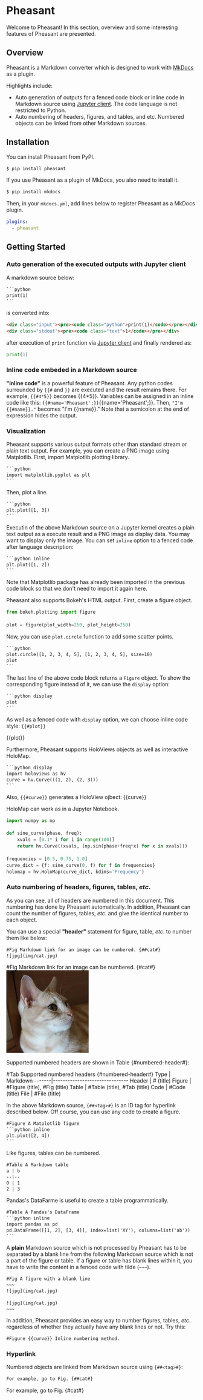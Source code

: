 # Pheasant

Welcome to Pheasant! In this section, overview and some interesting features of Pheasant are presented.

## Overview

Pheasant is a Markdown converter which is designed to work with [MkDocs](http://www.mkdocs.org/) as a plugin.

Highlights include:

+ Auto generation of outputs for a fenced code block or inline code in Markdown source using [Jupyter client](https://jupyter-client.readthedocs.io/en/stable/). The code language is not restricted to Python.
+ Auto numbering of headers, figures, and tables, and etc. Numbered objects can be linked from other Markdown sources.

## Installation

You can install Pheasant from PyPI.

~~~bash
$ pip install pheasant
~~~

If you use Pheasant as a plugin of MkDocs, you also need to install it.

~~~bash
$ pip install mkdocs
~~~

Then, in your `mkdocs.yml`, add lines below to register Pheasant as a MkDocs plugin.

~~~yaml
plugins:
  - pheasant
~~~

## Getting Started

### Auto generation of the executed outputs with Jupyter client

A markdown source below:

~~~
```python
print(1)
```
~~~


is converted into:

~~~html
<div class="input"><pre><code class="python">print(1)</code></pre></div>
<div class="stdout"><pre><code class="text">1</code></pre></div>
~~~

after execution of `print` function via [Jupyter client](https://jupyter-client.readthedocs.io/en/stable/) and finally rendered as:

```python
print(1)
```


### Inline code embeded in a Markdown source

**"Inline code"** is a powerful feature of Pheasant. Any python codes surrounded by `{{#` and `}}` are executed and the result remains there. For example, `{{#4*5}}` becomes {{4*5}}. Variables can be assigned in an inline code like this: `{{#name='Pheasant';}}`{{name='Pheasant';}}. Then, `"I'm {{#name}}."` becomes "I'm {{name}}." Note that a semicolon at the end of expression hides the output.

### Visualization

Pheasant supports various output formats other than standard stream or plain text output. For example, you can create a PNG image using Matplotlib. First, import Matplotlib plotting library.

~~~copy
```python
import matplotlib.pyplot as plt
```
~~~

Then, plot a line.

~~~copy
```python
plt.plot([1, 3])
```
~~~

Executin of the above Markdown source on a Jupyter kernel creates a plain text output as a execute result and a PNG image as display data. You may want to display only the image. You can set `inline` option to a fenced code after language description:

~~~copy
```python inline
plt.plot([1, 2])
```
~~~

Note that Matplotlib package has already been imported in the previous code block so that we don't need to import it again here.

Pheasant also supports Bokeh's HTML output. First, create a figure object.

```python
from bokeh.plotting import figure

plot = figure(plot_width=250, plot_height=250)
```

Now, you can use `plot.circle` function to add some scatter points.

~~~copy
```python
plot.circle([1, 2, 3, 4, 5], [1, 2, 3, 4, 5], size=10)
plot
```
~~~

The last line of the above code block returns a `Figure` object. To show the corresponding figure instead of it, we can use the `display` option:

~~~copy
```python display
plot
```
~~~

As well as a fenced code with `display` option, we can choose inline code style: `{{#plot}}`

{{plot}}


Furthermore, Pheasant supports HoloViews objects as well as interactive HoloMap.

~~~copy
```python display
import holoviews as hv
curve = hv.Curve(((1, 2), (2, 3)))
```
~~~

Also, `{{#curve}}` generates a HoloView ojbect: {{curve}}

HoloMap can work as in a Jupyter Notebook.


```python display
import numpy as np

def sine_curve(phase, freq):
    xvals = [0.1* i for i in range(100)]
    return hv.Curve((xvals, [np.sin(phase+freq*x) for x in xvals]))

frequencies = [0.5, 0.75, 1.0]
curve_dict = {f: sine_curve(0, f) for f in frequencies}
holomap = hv.HoloMap(curve_dict, kdims='Frequency')
```

### Auto numbering of headers, figures, tables, *etc*.

As you can see, all of headers are numbered in this document. This numbering has done by Pheasant automatically. In addition, Pheasant can count the number of figures, tables, *etc*. and give the identical number to each object.

You can use a special **"header"** statement for figure, table, *etc*. to number them like below:

~~~
#Fig Markdown link for an image can be numbered. {##cat#}
![jpg](img/cat.jpg)
~~~

#Fig Markdown link for an image can be numbered. {#cat#}
![jpg](img/cat.jpg)

Supported numbered headers are shown in Table {#numbered-header#}:

#Tab Supported numbered headers {#numbered-header#}
Type   | Markdown
-------|-------------------------------
Header | # (title)
Figure | #Figure (title), #Fig (title)
Table  | #Table (title), #Tab (title)
Code   | #Code (title)
File   | #File (title)

In the above Markdown source, `{##<tag>#}` is an ID tag for hyperlink described below. Off course, you can use any code to create a figure.

~~~~copy
#Figure A Matplotlib figure
```python inline
plt.plot([2, 4])
```
~~~~

Like figures, tables can be numbered.

~~~copy
#Table A Markdown table
a | b
--|--
0 | 1
2 | 3
~~~

Pandas's DataFarme is useful to create a table programmatically.

~~~copy
#Table A Pandas's DataFrame
```python inline
import pandas as pd
pd.DataFrame([[1, 2], [3, 4]], index=list('XY'), columns=list('ab'))
```
~~~

A **plain** Markdown source which is not processed by Pheasant has to be separated by a blank line from the following Markdown source which is not a part of the figure or table. If a figure or table has blank lines within it, you have to write the content in a fenced code with tilde (`~~~`).

~~~~copy
#Fig A figure with a blank line
~~~
![jpg](img/cat.jpg)

![jpg](img/cat.jpg)
~~~
~~~~

In addition, Pheasant provides an easy way to number figures, tables, *etc*. regardless of whether they actually have any blank lines or not. Try this:

~~~copy
#Figure {{curve}} Inline numbering method.
~~~

### Hyperlink

Numbered objects are linked from Markdown source using `{##<tag>#}`:

~~~markdown
For example, go to Fig. {##cat#}
~~~

For example, go to Fig. {#cat#}
